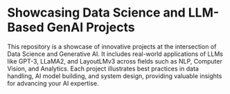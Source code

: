 # Showcasing Data Science and LLM-Based GenAI Projects
This repository is a showcase of innovative projects at the intersection of Data Science and Generative AI. It includes real-world applications of LLMs like GPT-3, LLaMA2, and LayoutLMv3 across fields such as NLP, Computer Vision, and Analytics. Each project illustrates best practices in data handling, AI model building, and system design, providing valuable insights for advancing your AI expertise.
